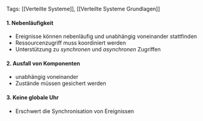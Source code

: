 Tags: [[Verteilte Systeme]], [[Verteilte Systeme Grundlagen]]

#### 1. Nebenläufigkeit
- Ereignisse können nebenläufig und unabhängig voneinander stattfinden
- Ressourcenzugriff muss koordiniert werden
- Unterstützung zu *synchronen* und *asynchronen* Zugriffen

#### 2. Ausfall von Komponenten
- unabhängig voneinander
- Zustände müssen gesichert werden

#### 3. Keine globale Uhr
- Erschwert die Synchronisation von Ereignissen